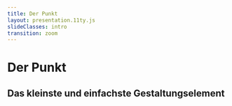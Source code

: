 ```yaml
---
title: Der Punkt
layout: presentation.11ty.js
slideClasses: intro
transition: zoom
---
```


<div class="is-full-width">

# Der Punkt
## Das kleinste und einfachste Gestaltungselement

</div>